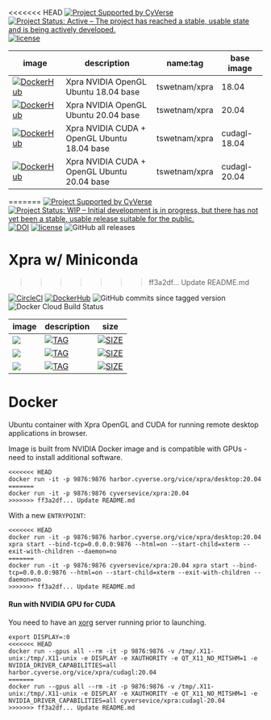 <<<<<<< HEAD
[![Project Supported by CyVerse](https://img.shields.io/badge/Supported%20by-CyVerse-blue.svg)](https://learning.cyverse.org/projects/vice/en/latest/) [![Project Status: Active – The project has reached a stable, usable state and is being actively developed.](https://www.repostatus.org/badges/latest/active.svg)](https://www.repostatus.org/#active) [![license](https://img.shields.io/badge/license-GPLv3-blue.svg)](https://opensource.org/licenses/GPL-3.0)

| image | description | name:tag | base image |
|-------|-------------|----------|------------|
[![DockerHub](https://img.shields.io/badge/DockerHub-brightgreen.svg?style=popout&logo=Docker)](https://hub.docker.com/r/tswetnam/xpra)  | Xpra NVIDIA OpenGL Ubuntu 18.04 base | tswetnam/xpra | 18.04  | [nvidia/opengl:1.2-glvnd-runtime-ubuntu18.04](https://ngc.nvidia.com/catalog/containers/nvidia:cudagl/tags)
[![DockerHub](https://img.shields.io/badge/DockerHub-brightgreen.svg?style=popout&logo=Docker)](https://hub.docker.com/r/tswetnam/xpra)  | Xpra NVIDIA OpenGL Ubuntu 20.04 base | tswetnam/xpra | 20.04  | [nvidia/opengl:1.2-glvnd-runtime-ubuntu20.04](https://ngc.nvidia.com/catalog/containers/nvidia:cudagl/tags)
[![DockerHub](https://img.shields.io/badge/DockerHub-brightgreen.svg?style=popout&logo=Docker)](https://hub.docker.com/r/tswetnam/xpra)  | Xpra NVIDIA CUDA + OpenGL Ubuntu 18.04 base | tswetnam/xpra | cudagl-18.04  | [nvcr.io/nvidia/cudagl:11.2.0-runtime-ubuntu18.04](https://ngc.nvidia.com/catalog/containers/nvidia:cudagl/tags)
[![DockerHub](https://img.shields.io/badge/DockerHub-brightgreen.svg?style=popout&logo=Docker)](https://hub.docker.com/r/tswetnam/xpra)  | Xpra NVIDIA CUDA + OpenGL Ubuntu 20.04 base | tswetnam/xpra | cudagl-20.04  | [nvcr.io/nvidia/cudagl:11.2.0-runtime-ubuntu20.04](https://ngc.nvidia.com/catalog/containers/nvidia:cudagl/tags)
=======
[![Project Supported by CyVerse](https://img.shields.io/badge/Supported%20by-CyVerse-blue.svg)](https://learning.cyverse.org/projects/vice/en/latest/) [![Project Status: WIP – Initial development is in progress, but there has not yet been a stable, usable release suitable for the public.](https://www.repostatus.org/badges/latest/wip.svg)](https://www.repostatus.org/#wip) [![DOI](https://zenodo.org/badge/DOI/10.5281/zenodo.3246938.svg)](https://doi.org/10.5281/zenodo.3246938) [![license](https://img.shields.io/badge/license-GPLv3-blue.svg?style=flat-square)](https://opensource.org/licenses/GPL-3.0) ![GitHub all releases](https://img.shields.io/github/downloads/cyverse-vice/xpra/total?style=flat-square)

# Xpra w/ Miniconda
>>>>>>> ff3a2df... Update README.md

[![CircleCI](https://circleci.com/gh/cyverse-vice/xpra.svg?style=svg)](https://circleci.com/gh/cyverse-vice/xpra) [![DockerHub](https://img.shields.io/badge/DockerHub-gray.svg?style=popout&logo=Docker)](https://hub.docker.com/r/cyversevice/xpra) ![GitHub commits since tagged version](https://img.shields.io/github/commits-since/cyverse-vice/xpra/latest/main?style=flat-square) ![Docker Cloud Build Status](https://img.shields.io/docker/cloud/build/cyversevice/xpra)

image            | description                               | size   | 
---------------- | ----------------------------------------- | ------ | 
<a href="" target="_blank"><img src="https://de.cyverse.org/Powered-By-CyVerse-blue.svg"></a> | [![TAG](https://img.shields.io/docker/v/cyversevice/xpra/latest.svg)](https://img.shields.io/docker/v/cyversevice/xpra/latest) | [![SIZE](https://img.shields.io/docker/image-size/cyversevice/xpra/latest.svg)](https://img.shields.io/docker/image-size/cyversevice/xpra/latest) 
<a href="" target="_blank"><img src="https://de.cyverse.org/Powered-By-CyVerse-blue.svg"></a> | [![TAG](https://img.shields.io/docker/v/cyversevice/xpra/20.04.svg)](https://img.shields.io/docker/v/cyversevice/xpra/20.04) | [![SIZE](https://img.shields.io/docker/image-size/cyversevice/xpra/20.04.svg)](https://img.shields.io/docker/image-size/cyversevice/xpra/20.04)
<a href="" target="_blank"><img src="https://de.cyverse.org/Powered-By-CyVerse-blue.svg"></a> | [![TAG](https://img.shields.io/docker/v/cyversevice/xpra/cudagl-20.04.svg)](https://img.shields.io/docker/v/cyversevice/xpra/cudagl-20.04) | [![SIZE](https://img.shields.io/docker/image-size/cyversevice/xpra/cudagl-20.04.svg)](https://img.shields.io/docker/image-size/cyversevice/xpra/cudagl-20.04) 

# Docker

Ubuntu container with Xpra OpenGL and CUDA for running remote desktop applications in browser.

Image is built from NVIDIA Docker image and is compatible with GPUs - need to install additional software.

```
<<<<<<< HEAD
docker run -it -p 9876:9876 harbor.cyverse.org/vice/xpra/desktop:20.04 
=======
docker run -it -p 9876:9876 cyversevice/xpra:20.04
>>>>>>> ff3a2df... Update README.md
```

With a new `ENTRYPOINT`:

```
<<<<<<< HEAD
docker run -it -p 9876:9876 harbor.cyverse.org/vice/xpra/desktop:20.04 xpra start --bind-tcp=0.0.0.0:9876 --html=on --start-child=xterm --exit-with-children --daemon=no
=======
docker run -it -p 9876:9876 cyversevice/xpra:20.04 xpra start --bind-tcp=0.0.0.0:9876 --html=on --start-child=xterm --exit-with-children --daemon=no
>>>>>>> ff3a2df... Update README.md
```

#### Run with NVIDIA GPU for CUDA

You need to have an [xorg]() server running prior to launching. 

```
export DISPLAY=:0
<<<<<<< HEAD
docker run --gpus all --rm -it -p 9876:9876 -v /tmp/.X11-unix:/tmp/.X11-unix -e DISPLAY -e XAUTHORITY -e QT_X11_NO_MITSHM=1 -e NVIDIA_DRIVER_CAPABILITIES=all harbor.cyverse.org/vice/xpra/cudagl:20.04
=======
docker run --gpus all --rm -it -p 9876:9876 -v /tmp/.X11-unix:/tmp/.X11-unix -e DISPLAY -e XAUTHORITY -e QT_X11_NO_MITSHM=1 -e NVIDIA_DRIVER_CAPABILITIES=all cyversevice/xpra:cudagl-20.04
>>>>>>> ff3a2df... Update README.md
```
